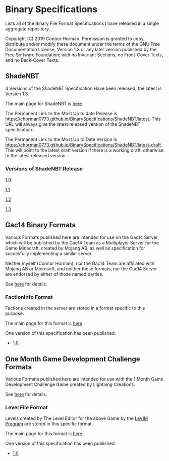 # Binary Specifications #

Lists all of the Binary File Format Specifications I have released in a single aggregate repository. 

Copyright (C)  2019  Connor Horman.
Permission is granted to copy, distribute and/or modify these document
under the terms of the GNU Free Documentation License, Version 1.3
or any later version published by the Free Software Foundation;
with no Invariant Sections, no Front-Cover Texts, and no Back-Cover Texts.

## ShadeNBT ##

4 Versions of the ShadeNBT Specification Have been released, the latest is Version 1.3. 

The main page for ShadeNBT is [here](https://chorman0773.github.io/BinarySpecifications/ShadeNBT)

The Permanent Link to the Most Up to date Release is <https://chorman0773.github.io/BinarySpecifications/ShadeNBT/latest>. This URL will always give the latest released version of the ShadeNBT specification.

The Permanent Link to the Most Up to Date Version is <https://chorman0773.github.io/BinarySpecifications/ShadeNBT/latest-draft>. This will point to the latest draft version if there is a working draft, otherwise to the latest released version. 



### Versions of ShadeNBT Release ###

[1.0](https://chorman0773.github.io/BinarySpecifications/ShadeNBT/1.0)

[1.1](https://chorman0773.github.io/BinarySpecifications/ShadeNBT/1.1)

[1.2](https://chorman0773.github.io/BinarySpecifications/ShadeNBT/1.2)

[1.3](https://chorman0773.github.io/BinarySpecifications/ShadeNBT/1.3)

## Gac14 Binary Formats 

Various Formats published here are intended for use on the Gac14 Server, which will be published by the Gac14 Team as a Multiplayer Server for the Game Minecraft, created by Mojang AB, as well as specification for succesfully implementing a similar server. 

Neither myself (Connor Horman), nor the Gac14 Team are affiliated with Mojang AB or Microsoft, and neither these formats, nor the Gac14 Server are endorsed by either of those named parties. 

See [here](https://chorman0773.github.io/BinarySpecifications/Gac14) for details. 

### FactionInfo Format 

Factions created in the server are stored in a format specific to this purpose. 

The main page for this format is [here](https://chorman0773.github.io/BinarySpecifications/Gac14/FactionInfo). 

One version of this specification has been published:
* [1.0](https://chorman0773.github.io/BinarySpecifications/Gac14/FactionInfo/1.0). 

## One Month Game Development Challenge Formats

Various Formats published here are intended for use with the 1 Month Game Development Challenge Game created by Lightning Creations. 

See [here](https://chorman0773.github.io/BinarySpecifications/OMGDC) for details. 

### Level File Format

Levels created by The Level Editor for the above Game by the [LeVIM Program](https://github.com/LightningCreations/LeVIM) are stored in this specific format. 

The main page for this format is [here](https://chorman0773.github.io/BinarySpecifications/OMGDC/LevelFormat). 

One version of this specification has been published:
* [1.0](https://chorman0773.github.io/BinarySpecifications/OMGDC/LevelFormat/1.0)



